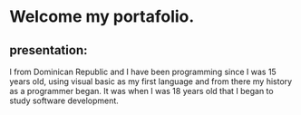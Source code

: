 # Welcome my portafolio.
## presentation:
I from Dominican Republic and I have been programming since I was 15 years old, using visual basic as my first language and from there my history as a programmer began. It was when I was 18 years old that I began to study software development.

